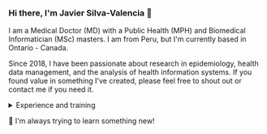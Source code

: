 ### Hi there, I'm Javier Silva-Valencia 👋

I am a Medical Doctor (MD) with a Public Health (MPH) and Biomedical Informatician (MSc) masters. I am from Peru, but I'm currently based in Ontario - Canada.<p>
Since 2018, I have been passionate about research in epidemiology, health data management, and the analysis of health information systems. If you found value in something I've created, please feel free to shout out or contact me if you need it.

<details><summary>Experience and training</summary>
<p>
  
Until now, I have had experience in analyzing big public health data in Perú and Canada and developing interventions with ICT (Telehealth) for the promotion and prevention of health in rural áreas, as well as in managing large health databases. I have worked in the Telehealth Unit of the Universidad Nacional Mayor de San Marcos (UNMSM) and in the Public Health Center at the National Institute of Health (INS) in Peru. I am also a Professor at the Faculty of Biomedical Engineering at the Pontificia Universidad Católica del Perú, at the Faculty of Public Health at the Universidad Peruana Cayetano Heredia and a professor of EpiStat at the Faculty of Medicine for postgraduate studies at UNMSM.
</p>
</details>

📱 I'm always trying to learn something new!
